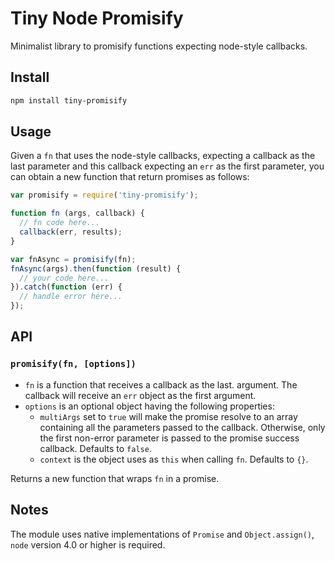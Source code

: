 # Tiny Node Promisify

Minimalist library to promisify functions expecting node-style callbacks.

## Install

```bash
npm install tiny-promisify
```

## Usage

Given a `fn` that uses the node-style callbacks, expecting a callback as the last parameter and this callback expecting an `err` as the first parameter, you can obtain a new function that return promises as follows:

```javascript
var promisify = require('tiny-promisify');

function fn (args, callback) {
  // fn code here...
  callback(err, results);
}

var fnAsync = promisify(fn);
fnAsync(args).then(function (result) {
  // your code here...
}).catch(function (err) {
  // handle error here...
});
```

## API

### `promisify(fn, [options])`

* `fn` is a function that receives a callback as the last. argument. The callback will receive an `err` object as the first argument.
* `options` is an optional object having the following properties:
  * `multiArgs` set to `true` will make the promise resolve to an array containing all the parameters passed to the callback. Otherwise, only the first non-error parameter is passed to the promise success callback. Defaults to `false`.
  * `context` is the object uses as `this` when calling `fn`. Defaults to `{}`.

Returns a new function that wraps `fn` in a promise.

## Notes

The module uses native implementations of `Promise` and `Object.assign()`, `node` version 4.0 or higher is required.
